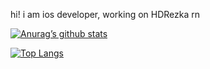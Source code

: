 hi! i am ios developer, working on HDRezka rn

[![Anurag’s github stats](https://github-readme-stats.vercel.app/api?username=keetsta)](https://github.com/keetsta)

[![Top Langs](https://github-readme-stats.vercel.app/api/top-langs/?username=keetsta&layout=compact)](https://github.com/keetsta)
